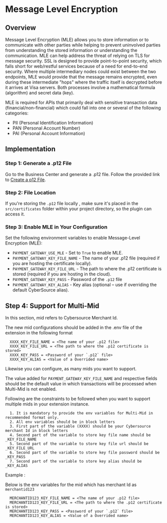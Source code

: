 # Message Level Encryption

## Overview

Message Level Encryption (MLE) allows you to store information or to communicate with other parties while helping to prevent uninvolved parties from understanding the stored information or understanding the communication. MLE can help address the threat of relying on TLS for message security. SSL is designed to provide point-to-point security, which falls short for web/restful services because of a need for end-to-end security. Where multiple intermediary nodes could exist between the two endpoints, MLE would provide that the message remains encrypted, even during these intermediate "hops" where the traffic itself is decrypted before it arrives at Visa servers. Both processes involve a mathematical formula (algorithm) and secret data (key).

MLE is required for APIs that primarily deal with sensitive transaction data (financial/non-financial) which could fall into one or several of the following categories:

- PII (Personal Identification Information)
- PAN (Personal Account Number)
- PAI (Personal Account Information)

## Implementation

### Step 1: Generate a .p12 File

Go to the Business Center and generate a .p12 file. Follow the provided link to [Create a p12 File](https://developer.cybersource.com/docs/cybs/en-us/platform/developer/all/rest/rest-getting-started/restgs-jwt-message-intro/restgs-security-p12-intro/restgs-security-P12.html).

### Step 2: File Location

If you're storing the `.p12` file locally , make sure it's placed in the `src/certificates` folder within your project directory, so the plugin can access it.

### Step 3: Enable MLE in Your Configuration

Set the following environment variables to enable Message-Level Encryption (MLE):

- `PAYMENT_GATEWAY_USE_MLE` - Set to `True` to enable MLE.
- `PAYMENT_GATEWAY_KEY_FILE_NAME` - The name of your .p12 file (required if you are hosting the certificate locally).
- `PAYMENT_GATEWAY_KEY_FILE_URL` - The path to where the .p12 certificate is stored (required if you are hosting in the cloud).
- `PAYMENT_GATEWAY_KEY_PASS` - Password of the `.p12` file
- `PAYMENT_GATEWAY_KEY_ALIAS` -  Key alias (optional – use if overriding the default CyberSource alias).

## Step 4: Support for Multi-Mid

In this section, mid refers to Cybersource Merchant Id. 

The new mid configurations should be added in the .env file of the extension in the following format

      XXXX_KEY_FILE_NAME = <The name of your .p12 file>
      XXXX_KEY_FILE_URL = <The path to where the .p12 certificate is stored>
      XXXX_KEY_PASS = <Password of your `.p12` file>
      XXXX_KEY_ALIAS = <Value of a Overrided name>

Likewise you can configure, as many mids you want to support.

The value added for `PAYMENT_GATEWAY_KEY_FILE_NAME` and respective fields should be the default value in which transactions will be processed when Multi-Mid is not enabled.

 Following are the constraints to be followed when you want to support multiple mids in your extension instance.

      1. It is mandatory to provide the env variables for Multi-Mid in recommended format only.
      2. All env variables should be in block letters
      3. First part of the variable (XXXX) should be your Cybersource merchant Id in block letters
      4. Second part of the variable to store key file name should be _KEY_FILE_NAME
      5. Second part of the variable to store key file url should be _KEY_FILE_URL
      6. Second part of the variable to store key file password should be _KEY_PASS
      7. Second part of the variable to store key alias should be _KEY_ALIAS

Example :
  
Below is the env variables for the mid which has merchant Id as `merchantid123` 
      
      MERCHANTID123_KEY_FILE_NAME = <The name of your .p12 file>
      MERCHANTID123_KEY_FILE_URL = <The path to where the .p12 certificate is stored>
      MERCHANTID123_KEY_PASS = <Password of your `.p12` file>
      MERCHANTID123_KEY_ALIAS = <Value of a Overrided name>
